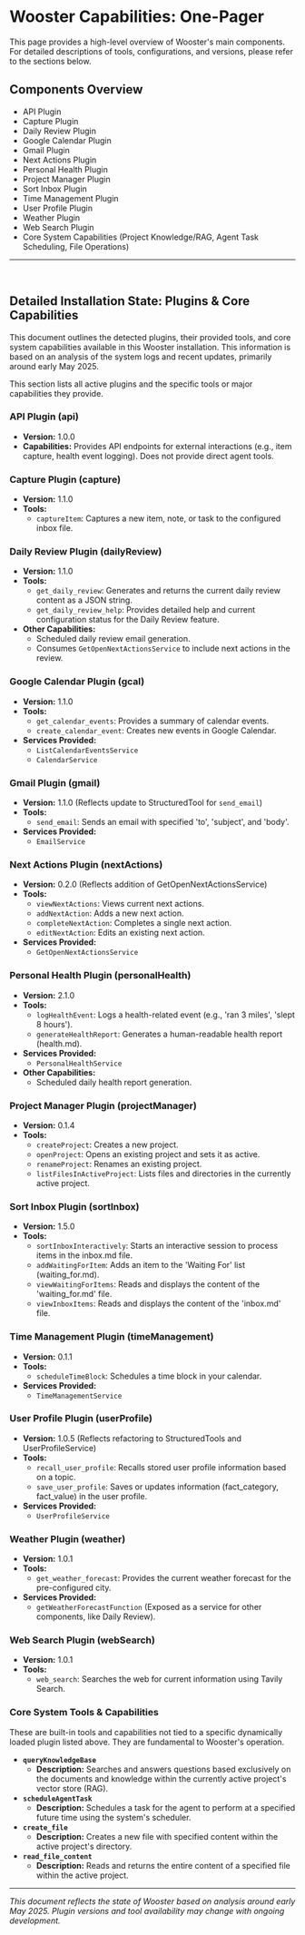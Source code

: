 # Wooster Capabilities: One-Pager

This page provides a high-level overview of Wooster's main components. For detailed descriptions of tools, configurations, and versions, please refer to the sections below.

## Components Overview

-   API Plugin
-   Capture Plugin
-   Daily Review Plugin
-   Google Calendar Plugin
-   Gmail Plugin
-   Next Actions Plugin
-   Personal Health Plugin
-   Project Manager Plugin
-   Sort Inbox Plugin
-   Time Management Plugin
-   User Profile Plugin
-   Weather Plugin
-   Web Search Plugin
-   Core System Capabilities (Project Knowledge/RAG, Agent Task Scheduling, File Operations)

---
<br/>

## Detailed Installation State: Plugins & Core Capabilities

This document outlines the detected plugins, their provided tools, and core system capabilities available in this Wooster installation. This information is based on an analysis of the system logs and recent updates, primarily around early May 2025.

This section lists all active plugins and the specific tools or major capabilities they provide.

### API Plugin (api)
-   **Version:** 1.0.0
-   **Capabilities:** Provides API endpoints for external interactions (e.g., item capture, health event logging). Does not provide direct agent tools.

### Capture Plugin (capture)
-   **Version:** 1.1.0
-   **Tools:**
    -   `captureItem`: Captures a new item, note, or task to the configured inbox file.

### Daily Review Plugin (dailyReview)
-   **Version:** 1.1.0
-   **Tools:**
    -   `get_daily_review`: Generates and returns the current daily review content as a JSON string.
    -   `get_daily_review_help`: Provides detailed help and current configuration status for the Daily Review feature.
-   **Other Capabilities:**
    -   Scheduled daily review email generation.
    -   Consumes `GetOpenNextActionsService` to include next actions in the review.

### Google Calendar Plugin (gcal)
-   **Version:** 1.1.0
-   **Tools:**
    -   `get_calendar_events`: Provides a summary of calendar events.
    -   `create_calendar_event`: Creates new events in Google Calendar.
-   **Services Provided:**
    -   `ListCalendarEventsService`
    -   `CalendarService`

### Gmail Plugin (gmail)
-   **Version:** 1.1.0 (Reflects update to StructuredTool for `send_email`)
-   **Tools:**
    -   `send_email`: Sends an email with specified 'to', 'subject', and 'body'.
-   **Services Provided:**
    -   `EmailService`

### Next Actions Plugin (nextActions)
-   **Version:** 0.2.0 (Reflects addition of GetOpenNextActionsService)
-   **Tools:**
    -   `viewNextActions`: Views current next actions.
    -   `addNextAction`: Adds a new next action.
    -   `completeNextAction`: Completes a single next action.
    -   `editNextAction`: Edits an existing next action.
-   **Services Provided:**
    -   `GetOpenNextActionsService`

### Personal Health Plugin (personalHealth)
-   **Version:** 2.1.0
-   **Tools:**
    -   `logHealthEvent`: Logs a health-related event (e.g., 'ran 3 miles', 'slept 8 hours').
    -   `generateHealthReport`: Generates a human-readable health report (health.md).
-   **Services Provided:**
    -   `PersonalHealthService`
-   **Other Capabilities:**
    -   Scheduled daily health report generation.

### Project Manager Plugin (projectManager)
-   **Version:** 0.1.4
-   **Tools:**
    -   `createProject`: Creates a new project.
    -   `openProject`: Opens an existing project and sets it as active.
    -   `renameProject`: Renames an existing project.
    -   `listFilesInActiveProject`: Lists files and directories in the currently active project.

### Sort Inbox Plugin (sortInbox)
-   **Version:** 1.5.0
-   **Tools:**
    -   `sortInboxInteractively`: Starts an interactive session to process items in the inbox.md file.
    -   `addWaitingForItem`: Adds an item to the 'Waiting For' list (waiting_for.md).
    -   `viewWaitingForItems`: Reads and displays the content of the 'waiting_for.md' file.
    -   `viewInboxItems`: Reads and displays the content of the 'inbox.md' file.

### Time Management Plugin (timeManagement)
-   **Version:** 0.1.1
-   **Tools:**
    -   `scheduleTimeBlock`: Schedules a time block in your calendar.
-   **Services Provided:**
    -   `TimeManagementService`

### User Profile Plugin (userProfile)
-   **Version:** 1.0.5 (Reflects refactoring to StructuredTools and UserProfileService)
-   **Tools:**
    -   `recall_user_profile`: Recalls stored user profile information based on a topic.
    -   `save_user_profile`: Saves or updates information (fact_category, fact_value) in the user profile.
-   **Services Provided:**
    -   `UserProfileService`

### Weather Plugin (weather)
-   **Version:** 1.0.1
-   **Tools:**
    -   `get_weather_forecast`: Provides the current weather forecast for the pre-configured city.
-   **Services Provided:**
    -   `getWeatherForecastFunction` (Exposed as a service for other components, like Daily Review).

### Web Search Plugin (webSearch)
-   **Version:** 1.0.1
-   **Tools:**
    -   `web_search`: Searches the web for current information using Tavily Search.

### Core System Tools & Capabilities

These are built-in tools and capabilities not tied to a specific dynamically loaded plugin listed above. They are fundamental to Wooster's operation.

-   **`queryKnowledgeBase`**
    -   **Description:** Searches and answers questions based exclusively on the documents and knowledge within the currently active project's vector store (RAG).
-   **`scheduleAgentTask`**
    -   **Description:** Schedules a task for the agent to perform at a specified future time using the system's scheduler.
-   **`create_file`**
    -   **Description:** Creates a new file with specified content within the active project's directory.
-   **`read_file_content`**
    -   **Description:** Reads and returns the entire content of a specified file within the active project.

---
*This document reflects the state of Wooster based on analysis around early May 2025. Plugin versions and tool availability may change with ongoing development.* 